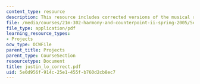 ```yaml
---
content_type: resource
description: This resource includes corrected versions of the musical rhythms.
file: /media/courses/21m-302-harmony-and-counterpoint-ii-spring-2005/5e0d956f914c25e1455fb760d2cb8ec7_justin_lo_correct.pdf
file_type: application/pdf
learning_resource_types:
- Projects
ocw_type: OCWFile
parent_title: Projects
parent_type: CourseSection
resourcetype: Document
title: justin_lo_correct.pdf
uid: 5e0d956f-914c-25e1-455f-b760d2cb8ec7
---
```

